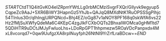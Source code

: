 $START$CtdT1Q4itGvKO4eIZRpmYWtLLg0rbMCMziSvgrFXQr/GIlyvk9egyup5CqpeZc9AaJ+5XR6BiWY3HapnGz5YhJb+QAJqQ8MXdNtK1RuOPSSSgPlhjc54TInlus30r/qIhIngjURPQNcd+Bhj4EZ/oGg87v1aNOY8PF168q0skWfA6vs22Hz2fMjSuXWfyQdeMa6C4KEpC4zgJIkFCXbOQTs2BhxaIWOMca0gHM1td75QDiHTR9uDCtJMJyFwIuoLhs+LDoRpGPT1hhpmezw5ROaVDcPanpxdx4MxL8vcorqd7+0qw9UufgzXA8rpINuyfph26NtNI9YrZrfLraBDcw==$END$